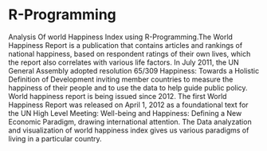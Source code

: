 # R-Programming
Analysis Of world Happiness Index using R-Programming.The World Happiness Report is a publication that contains articles and rankings of national happiness, based on respondent ratings of their own lives, which the report also correlates with various life factors. In July 2011, the UN General Assembly adopted resolution 65/309 Happiness: Towards a Holistic Definition of Development inviting member countries to measure the happiness of their people and to use the data to help guide public policy. World happiness report is being issued since 2012. The first World Happiness Report was released on April 1, 2012 as a foundational text for the UN High Level Meeting: Well-being and Happiness: Defining a New Economic Paradigm, drawing international attention. The Data analyzation and visualization of world happiness index gives us various paradigms of living in a particular country.
